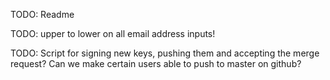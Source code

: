 TODO: Readme

TODO: upper to lower on all email address inputs!

TODO: Script for signing new keys, pushing them and accepting the merge request? Can we make certain users able to push to master on github?